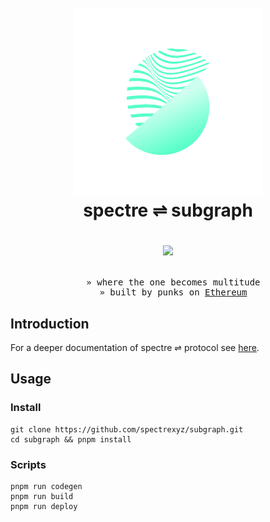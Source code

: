 <h1 align="center">
  <br>
  <a href="https://spectre.xyz" target="_blank"><img src=".github/logo.png" alt="spectre ⇌ subgraph" width="300"></a>
  <br>
  spectre ⇌ subgraph
  <br>
  <p align="center">
    <a href="https://www.gnu.org/licenses/gpl-3.0">
      <img src="https://img.shields.io/badge/License-GPLv3-green.svg" />
    </a>
  </p>
</h1>

<pre align="center">
  » where the one becomes multitude
  » built by punks on <a href="http://ethereum.org" target="_blank">Ethereum</a>
</pre>

## Introduction

For a deeper documentation of spectre ⇌ protocol see [here](https://spectre.xyz/litepaper).

## Usage

### Install

```
git clone https://github.com/spectrexyz/subgraph.git
cd subgraph && pnpm install
```

### Scripts

```
pnpm run codegen
pnpm run build
pnpm run deploy
```
